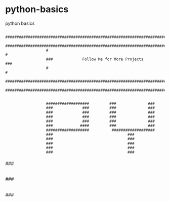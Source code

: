 # python-basics
python basics

                      ########################################################################
                      ########################################################################
                      #                                                                      #
                      ###             Follow Me for More Projects                          ###
                      #                                                                      #
                      ########################################################################
                      ########################################################################


                      ###################         ###              ###      
                      ###             ###         ###              ###       
                      ###             ###         ###              ###       
                      ###             ###         ###              ###   
                      ###             ###         ###              ###  
                      ###            ####         ###              ###   
                      ###################          ###################
                      ###                                 ###
                      ###                                 ###
                      ###                                 ###
                      ###                                 ###
                      ###                                 ###
  ######              ###                                 ###
  ######              ###                                 ###
  ######              ###                                 ###
